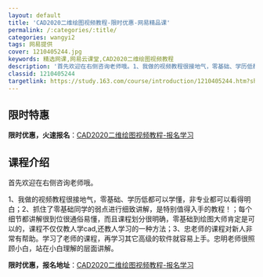 ```yaml
---
layout: default
title: 'CAD2020二维绘图视频教程-限时优惠-网易精品课'
permalink: /:categories/:title/
categories: wangyi2
tags: 网易提供
cover: 1210405244.jpg
keywords: 精选网课,网易云课堂,CAD2020二维绘图视频教程
description: '首先欢迎在右侧咨询老师哦。1、我做的视频教程很接地气，零基础、学历低都可以学懂，非专业都可以看得明白；2、抓住了零基础同'
classid: 1210405244
targetlink: https://study.163.com/course/introduction/1210405244.htm?share=1&shareId=1025206652&utm_campaign=share&utm_medium=iphoneShare&utm_source=&utm_u=1025206652
---
```


## 限时特惠

**限时优惠，火速报名**：[CAD2020二维绘图视频教程-报名学习](https://study.163.com/course/introduction/1210405244.htm?share=1&shareId=1025206652&utm_campaign=share&utm_medium=iphoneShare&utm_source=&utm_u=1025206652)

## 课程介绍

首先欢迎在右侧咨询老师哦。

1、我做的视频教程很接地气，零基础、学历低都可以学懂，非专业都可以看得明白；2、抓住了零基础同学的弱点进行细致讲解，是特别值得入手的教程！；每个细节都讲解很到位很通俗易懂，而且课程划分很明确，零基础到绘图大师肯定是可以的，课程不仅仅教人学cad,还教人学习的一种方法；3、忠老师的课程对新人非常有帮助。学习了老师的课程，再学习其它高级的软件就容易上手。忠明老师很照顾小白，站在小白理解的层面讲解。

**限时优惠，报名地址**：[CAD2020二维绘图视频教程-报名学习](https://study.163.com/course/introduction/1210405244.htm?share=1&shareId=1025206652&utm_campaign=share&utm_medium=iphoneShare&utm_source=&utm_u=1025206652)

